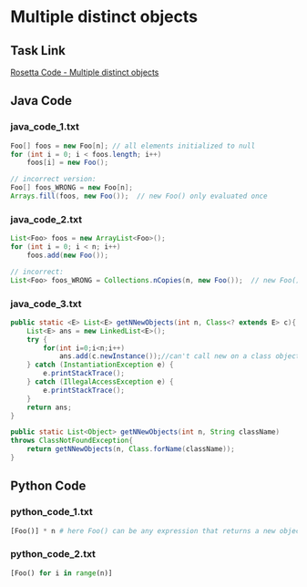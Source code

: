 # Multiple distinct objects

## Task Link
[Rosetta Code - Multiple distinct objects](https://rosettacode.org/wiki/Multiple_distinct_objects)

## Java Code
### java_code_1.txt
```java
Foo[] foos = new Foo[n]; // all elements initialized to null
for (int i = 0; i < foos.length; i++)
    foos[i] = new Foo();

// incorrect version:
Foo[] foos_WRONG = new Foo[n];
Arrays.fill(foos, new Foo());  // new Foo() only evaluated once

```

### java_code_2.txt
```java
List<Foo> foos = new ArrayList<Foo>();
for (int i = 0; i < n; i++)
    foos.add(new Foo());

// incorrect:
List<Foo> foos_WRONG = Collections.nCopies(n, new Foo());  // new Foo() only evaluated once

```

### java_code_3.txt
```java
public static <E> List<E> getNNewObjects(int n, Class<? extends E> c){
	List<E> ans = new LinkedList<E>();
	try {
		for(int i=0;i<n;i++)
			ans.add(c.newInstance());//can't call new on a class object
	} catch (InstantiationException e) {
		e.printStackTrace();
	} catch (IllegalAccessException e) {
		e.printStackTrace();
	}
	return ans;
}

public static List<Object> getNNewObjects(int n, String className)
throws ClassNotFoundException{
	return getNNewObjects(n, Class.forName(className));
}

```

## Python Code
### python_code_1.txt
```python
[Foo()] * n # here Foo() can be any expression that returns a new object

```

### python_code_2.txt
```python
[Foo() for i in range(n)]

```

